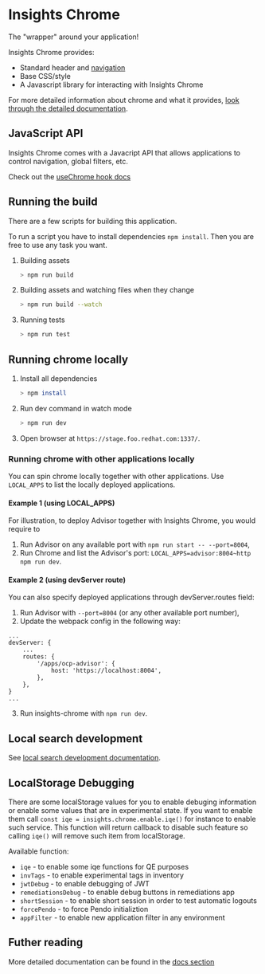 # Insights Chrome

The "wrapper" around your application!

Insights Chrome provides:

- Standard header and [navigation](https://github.com/redhatinsights/insights-chrome/tree/master/docs/navigation.md)
- Base CSS/style
- A Javascript library for interacting with Insights Chrome

For more detailed information about chrome and what it provides, [look through the detailed documentation](https://github.com/redhatinsights/insights-chrome/tree/master/docs).

## JavaScript API

Insights Chrome comes with a Javacript API that allows applications to control navigation, global filters, etc.

Check out the [useChrome hook docs](http://front-end-docs-insights.apps.ocp4.prod.psi.redhat.com/chrome/chrome-api#Chrome)

## Running the build

There are a few scripts for building this application.

To run a script you have to install dependencies `npm install`. Then you are free to use any task you want.

1. Building assets

    ```bash
    > npm run build
    ```

2. Building assets and watching files when they change

    ```bash
    > npm run build --watch
    ```

3. Running tests

    ```bash
    > npm run test
    ```

## Running chrome locally

1. Install all dependencies

    ```bash
    > npm install
    ```

2. Run dev command in watch mode

    ```bash
    > npm run dev
    ```

3. Open browser at `https://stage.foo.redhat.com:1337/`.

### Running chrome with other applications locally

You can spin chrome locally together with other applications. Use `LOCAL_APPS` to list the locally deployed applications.

#### Example 1 (using LOCAL_APPS)

For illustration, to deploy Advisor together with Insights Chrome, you would require to

1. Run Advisor on any available port with `npm run start -- --port=8004`,
2. Run Chrome and list the Advisor's port: `LOCAL_APPS=advisor:8004~http npm run dev`.

#### Example 2 (using devServer route)

You can also specify deployed applications through devServer.routes field:

1. Run Advisor with `--port=8004` (or any other available port number),
2. Update the webpack config in the following way:
```
...
devServer: {
    ...
    routes: {
        '/apps/ocp-advisor': {
            host: 'https://localhost:8004',
        },
    },
}
...
```
3. Run insights-chrome with `npm run dev`.

## Local search development

See [local search development documentation](./docs/localSearchDevelopment.md).

## LocalStorage Debugging

There are some localStorage values for you to enable debuging information or enable some values that are in experimental state. If you want to enable them call `const iqe = insights.chrome.enable.iqe()` for instance to enable such service. This function will return callback to disable such feature so calling `iqe()` will remove such item from localStorage.

Available function:

- `iqe` - to enable some iqe functions for QE purposes
- `invTags` - to enable experimental tags in inventory
- `jwtDebug` - to enable debugging of JWT
- `remediationsDebug` - to enable debug buttons in remediations app
- `shortSession` - to enable short session in order to test automatic logouts
- `forcePendo` - to force Pendo initializtion
- `appFilter` - to enable new application filter in any environment

## Futher reading

More detailed documentation can be found in the [docs section](https://github.com/redhatinsights/insights-chrome/tree/master/docs)


